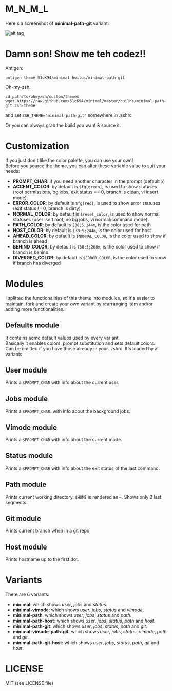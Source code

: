 M_N_M_L
=======
Here's a screenshot of **minimal-path-git** variant:

![alt tag](https://raw.github.com/S1cK94/minimal/master/screen.jpg)

Damn son! Show me teh codez!!
=============================
Antigen:
```
antigen theme S1cK94/minimal builds/minimal-path-git
```

Oh-my-zsh:
```
cd path/to/ohmyzsh/custom/themes
wget https://raw.github.com/S1cK94/minimal/master/builds/minimal-path-git.zsh-theme
```
and set `ZSH_THEME="minimal-path-git"` somewhere in .zshrc

Or you can always grab the build you want & source it.

Customization
=============
If you just don't like the color palette, you can use your own!  
Before you source the theme, you can alter these variable value to suit your
needs:
* **PROMPT_CHAR**: if you need another character in the prompt (default `❯`)
* **ACCENT_COLOR**: by default is `$fg[green]`, is used to show statuses (root
permissions, bg jobs, exit status == 0, branch is clean, vi insert mode).
* **ERROR_COLOR**: by default is `$fg[red]`, is used to show error statuses
(exit status != 0, branch is dirty).
* **NORMAL_COLOR**: by default is `$reset_color`, is used to show normal
statuses (user isn't root, no bg jobs, vi normal/command mode).
* **PATH_COLOR**: by default is `[38;5;244m`, is the color used for path
* **HOST_COLOR**: by default is `[38;5;244m`, is the color used for host
* **AHEAD_COLOR**: by default is `$NORMAL_COLOR`, is the color used to show if
branch is ahead
* **BEHIND_COLOR**: by default is `[38;5;208m`, is the color used to show if
branch is behind
* **DIVERGED_COLOR**: by default is `$ERROR_COLOR`, is the color used to show if
branch has diverged

Modules
=======
I splitted the functionalities of this theme into modules, so it's easier to
maintain, fork and create your own variant by rearranging item and/or adding more
functionalities.

Defaults module
---------------
It contains some default values used by every variant.  
Basically it enables colors, prompt substitution and sets default colors.  
Can be omitted if you have those already in your .zshrc.
It's loaded by all variants.

User module
-----------
Prints a `$PROMPT_CHAR` with info about the current user.

Jobs module
-----------
Prints a `$PROMPT_CHAR`. with info about the background jobs.

Vimode module
-----------
Prints a `$PROMPT_CHAR` with info about the current mode.

Status module
-----------
Prints a `$PROMPT_CHAR` with info about the exit status of the last command.

Path module
-----------
Prints current working directory. `$HOME` is rendered as `~`. Shows only 2 last
segments.

Git module
-----------
Prints current branch when in a git repo.

Host module
-----------
Prints hostname up to the first dot.


Variants
========
There are 6 variants:

* **minimal**: which shows *user*, *jobs* and *status*.
* **minimal-vimode**: which shows *user*, *jobs*, *status* and *vimode*.
* **minimal-path**: which shows *user*, *jobs*, *status* and *path*.
* **minimal-path-host**: which shows *user*, *jobs*, *status*, *path* and
*host*.
* **minimal-path-git**: which shows *user*, *jobs*, *status*, *path* and *git*.
* **minimal-vimode-path-git**: which shows *user*, *jobs*, *status*, *vimode*,
*path* and *git*.
* **minimal-path-git-host**: which shows *user*, *jobs*, *status*, *path*,
*git* and *host*.

LICENSE
=======
MIT (see LICENSE file)
